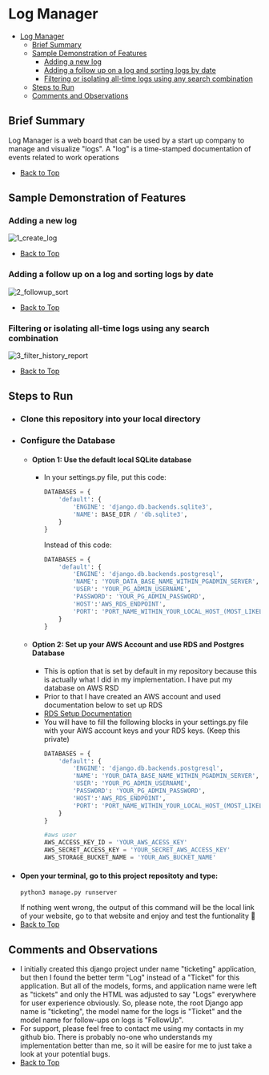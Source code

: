 # Log Manager

- [Log Manager](#log-manager)
  - [Brief Summary](#brief-summary)
  - [Sample Demonstration of Features](#sample-demonstration-of-features)
    - [Adding a new log](#adding-a-new-log)
    - [Adding a follow up on a log and sorting logs by date](#adding-a-follow-up-on-a-log-and-sorting-logs-by-date)
    - [Filtering or isolating all-time logs using any search combination](#filtering-or-isolating-all-time-logs-using-any-search-combination)
  - [Steps to Run](#steps-to-run)
  - [Comments and Observations](#comments-and-observations)
## Brief Summary
Log Manager is a web board that can be used by a start up company to manage and visualize "logs". A "log" is a time-stamped documentation of events related to work operations
- [Back to Top](#log-manager)
## Sample Demonstration of Features
### Adding a new log
![1_create_log](https://github.com/maksim-petrushin/Maintenance-Operations-Board/assets/136845116/c84d5cae-eed4-415f-acc1-1bc96233e0c3)
- [Back to Top](#log-manager)

### Adding a follow up on a log and sorting logs by date
![2_followup_sort](https://github.com/maksim-petrushin/Maintenance-Operations-Board/assets/136845116/0c4f4ee3-41bb-4250-9e4d-20979b148198)
- [Back to Top](#log-manager)

### Filtering or isolating all-time logs using any search combination
![3_filter_history_report](https://github.com/maksim-petrushin/Maintenance-Operations-Board/assets/136845116/cee719bd-5107-46a5-bff7-cc2fd2835d2f)
- [Back to Top](#log-manager)

## Steps to Run
- ### Clone this repository into your local directory
- ### Configure the Database
    - #### Option 1: Use the default local SQLite database
      - In your settings.py file,
        put this code:
        ```python
        DATABASES = {
            'default': {
                'ENGINE': 'django.db.backends.sqlite3',
                'NAME': BASE_DIR / 'db.sqlite3',
            }
        }   
        
        ```
        Instead of this code:
        ```python
        DATABASES = {
            'default': {
                'ENGINE': 'django.db.backends.postgresql',
                'NAME': 'YOUR_DATA_BASE_NAME_WITHIN_PGADMIN_SERVER',
                'USER': 'YOUR_PG_ADMIN_USERNAME',
                'PASSWORD': 'YOUR_PG_ADMIN_PASSWORD',
                'HOST':'AWS_RDS_ENDPOINT',
                'PORT': 'PORT_NAME_WITHIN_YOUR_LOCAL_HOST_(MOST_LIKELY_5432)'
            }
        }
        
        ```
    - #### Option 2: Set up your AWS Account and use RDS and Postgres Database
      - This is option that is set by default in my repository because this is actually what I did in my implementation. I have put my database on AWS RSD
      - Prior to that I have created an AWS account and used documentation below to set up RDS
      - [RDS Setup Documentation](https://docs.aws.amazon.com/AmazonRDS/latest/UserGuide/CHAP_GettingStarted.html)
      - You will have to fill the following blocks in your settings.py file with your AWS account keys and your RDS keys. (Keep this private)
        ```python
        DATABASES = {
            'default': {
                'ENGINE': 'django.db.backends.postgresql',
                'NAME': 'YOUR_DATA_BASE_NAME_WITHIN_PGADMIN_SERVER',
                'USER': 'YOUR_PG_ADMIN_USERNAME',
                'PASSWORD': 'YOUR_PG_ADMIN_PASSWORD',
                'HOST':'AWS_RDS_ENDPOINT',
                'PORT': 'PORT_NAME_WITHIN_YOUR_LOCAL_HOST_(MOST_LIKELY_5432)'
            }
        }
        ```
        ```python
        #aws user
        AWS_ACCESS_KEY_ID = 'YOUR_AWS_ACESS_KEY'
        AWS_SECRET_ACCESS_KEY = 'YOUR_SECRET_AWS_ACCESS_KEY'
        AWS_STORAGE_BUCKET_NAME = 'YOUR_AWS_BUCKET_NAME'
        ```
- #### Open your terminal, go to this project repositoty and type:
  ```
  python3 manage.py runserver
  ```
  If nothing went wrong, the output of this command will be the local link of your website, go to that website and enjoy and test the funtionality 🔭
- [Back to Top](#log-manager)
 ## Comments and Observations
- I initially created this django project under name "ticketing" application, but then I found the better term "Log" instead of a "Ticket" for this application. But all of the models, forms, and application name were left as "tickets" and only the HTML was adjusted to say "Logs" everywhere for user experience obviously. So, please note, the root Django app name is "ticketing", the model name for the logs is "Ticket" and the model name for follow-ups on logs is "FollowUp".
- For support, please feel free to contact me using my contacts in my github bio. There is probably no-one who understands my implementation better than me, so it will be easire for me to just take a look at your potential bugs.
- [Back to Top](#log-manager)



